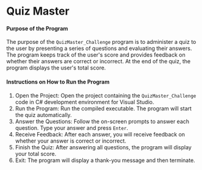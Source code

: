# Quiz Master

#### Purpose of the Program
The purpose of the `QuizMaster_Challenge` program is to administer a quiz to the user by presenting a series of questions and evaluating their answers. The program keeps track of the user's score and provides feedback on whether their answers are correct or incorrect. At the end of the quiz, the program displays the user's total score.

#### Instructions on How to Run the Program
1. Open the Project: Open the project containing the `QuizMaster_Challenge` code in C# development environment for Visual Studio.
2. Run the Program: Run the compiled executable. The program will start the quiz automatically.
3. Answer the Questions: Follow the on-screen prompts to answer each question. Type your answer and press `Enter`.
4. Receive Feedback: After each answer, you will receive feedback on whether your answer is correct or incorrect.
5. Finish the Quiz: After answering all questions, the program will display your total score.
6. Exit: The program will display a thank-you message and then terminate.




